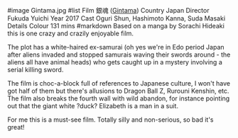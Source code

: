 #image	Gintama.jpg
#list
Film	 &#37504;&#39746; ([Gintama](https://www.imdb.com/title/tt5805470/))
Country	Japan
Director	Fukuda Yuichi
Year	2017
Cast	Oguri Shun, Hashimoto Kanna, Suda Masaki
Details	Colour 131 mins
#markdown
Based on a manga by Sorachi Hideaki this is one crazy and crazily enjoyable film.

The plot has a white-haired ex-samurai (oh yes we're in Edo period Japan after aliens
invaded and stopped samurais waving their swords around - the aliens all have animal heads) who
gets caught up in a mystery involving a serial killing sword.

The film is choc-a-block full of references to Japanese culture, I won't have got half of them
but there's allusions to Dragon Ball Z, Rurouni Kenshin, etc. The film also breaks the
fourth wall with wild abandon, for instance pointing out that the giant white ?duck? Elizabeth
is a man in a suit.

For me this is a must-see film. Totally silly and non-serious, so bad it's great!
